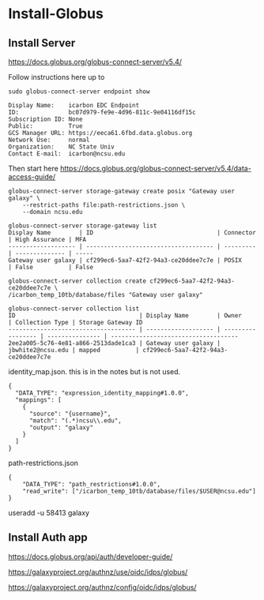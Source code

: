 # Install-Globus

## Install Server

https://docs.globus.org/globus-connect-server/v5.4/

Follow instructions here up to 

```
sudo globus-connect-server endpoint show

Display Name:    icarbon EDC Endpoint
ID:              bc07d979-fe9e-4d96-811c-9e04116df15c
Subscription ID: None
Public:          True
GCS Manager URL: https://eeca61.6fbd.data.globus.org
Network Use:     normal
Organization:    NC State Univ
Contact E-mail:  icarbon@ncsu.edu

```

Then start here
https://docs.globus.org/globus-connect-server/v5.4/data-access-guide/

```
globus-connect-server storage-gateway create posix "Gateway user galaxy" \
    --restrict-paths file:path-restrictions.json \
    --domain ncsu.edu
    
globus-connect-server storage-gateway list
Display Name        | ID                                   | Connector | High Assurance | MFA  
------------------- | ------------------------------------ | --------- | -------------- | -----
Gateway user galaxy | cf299ec6-5aa7-42f2-94a3-ce20ddee7c7e | POSIX     | False          | False

globus-connect-server collection create cf299ec6-5aa7-42f2-94a3-ce20ddee7c7e \
/icarbon_temp_10tb/database/files "Gateway user galaxy"

globus-connect-server collection list
ID                                   | Display Name        | Owner             | Collection Type | Storage Gateway ID                  
------------------------------------ | ------------------- | ----------------- | --------------- | ------------------------------------
2ee2a005-5c76-4e81-a866-2513dade1ca3 | Gateway user galaxy | jbwhite2@ncsu.edu | mapped          | cf299ec6-5aa7-42f2-94a3-ce20ddee7c7e

```

identity_map.json. this is in the notes but is not used.
```
{
  "DATA_TYPE": "expression_identity_mapping#1.0.0",
  "mappings": [
    {
      "source": "{username}",
      "match": "(.*)ncsu\\.edu",
      "output": "galaxy"
    }
  ]
}
```

path-restrictions.json
```
{
    "DATA_TYPE": "path_restrictions#1.0.0",
    "read_write": ["/icarbon_temp_10tb/database/files/$USER@ncsu.edu"]
}

```
useradd -u 58413 galaxy

## Install Auth app

https://docs.globus.org/api/auth/developer-guide/

https://galaxyproject.org/authnz/use/oidc/idps/globus/

https://galaxyproject.org/authnz/config/oidc/idps/globus/


